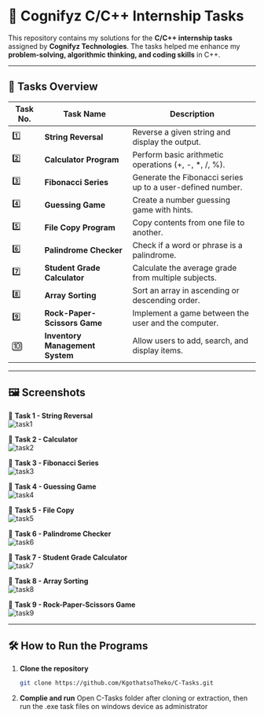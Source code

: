 # 🚀 Cognifyz C/C++ Internship Tasks  

This repository contains my solutions for the **C/C++ internship tasks** assigned by **Cognifyz Technologies**. The tasks helped me enhance my **problem-solving, algorithmic thinking, and coding skills** in C++.  

---

## 📌 Tasks Overview  

| Task No. | Task Name | Description |
|----------|--------------------------|-------------------------------------|
| 1️⃣ | **String Reversal** | Reverse a given string and display the output. |
| 2️⃣ | **Calculator Program** | Perform basic arithmetic operations (+, -, *, /, %). |
| 3️⃣ | **Fibonacci Series** | Generate the Fibonacci series up to a user-defined number. |
| 4️⃣ | **Guessing Game** | Create a number guessing game with hints. |
| 5️⃣ | **File Copy Program** | Copy contents from one file to another. |
| 6️⃣ | **Palindrome Checker** | Check if a word or phrase is a palindrome. |
| 7️⃣ | **Student Grade Calculator** | Calculate the average grade from multiple subjects. |
| 8️⃣ | **Array Sorting** | Sort an array in ascending or descending order. |
| 9️⃣ | **Rock-Paper-Scissors Game** | Implement a game between the user and the computer. |
| 🔟 | **Inventory Management System** | Allow users to add, search, and display items. |

---

## 🖼️ Screenshots  

📌 **Task 1 - String Reversal**  
![task1](https://github.com/user-attachments/assets/9266f88d-04e3-4bad-8756-67e2c0b80a07)

📌 **Task 2 - Calculator**  
  ![task2](https://github.com/user-attachments/assets/4f0fca0e-eac0-46b2-b3c2-f0b4ea6aeb3f)

📌 **Task 3 - Fibonacci Series**  
 ![task3](https://github.com/user-attachments/assets/94a2005a-1980-4631-b304-f0098f5eb9e0)

📌 **Task 4 - Guessing Game**  
 ![task4](https://github.com/user-attachments/assets/29f3c7bb-1eed-4a34-8108-7f6c1caa6dfe)

📌 **Task 5 - File Copy**  
  ![task5](https://github.com/user-attachments/assets/8ef4ac03-fcad-4e6f-9b8b-e90a07d42c87)

📌 **Task 6 - Palindrome Checker**  
 ![task6](https://github.com/user-attachments/assets/a4f348c8-299e-47a0-8560-754757891336)

📌 **Task 7 - Student Grade Calculator**  
![task7](https://github.com/user-attachments/assets/da541976-d230-474c-a422-2014ffdd644f)

📌 **Task 8 - Array Sorting**  
![task8](https://github.com/user-attachments/assets/d398ea9f-bf71-4d82-ba89-2da2ee4ed9f0)

📌 **Task 9 - Rock-Paper-Scissors Game**  
![task9](https://github.com/user-attachments/assets/5e1fd8b3-55a5-42e6-82a3-36c5ab6df829)


---

## 🛠️ How to Run the Programs  

1. **Clone the repository**  
   ```bash
   git clone https://github.com/KgothatsoTheko/C-Tasks.git
2. **Complie and run**
Open C-Tasks folder after cloning or extraction, then run the .exe task files on windows device as administrator 
